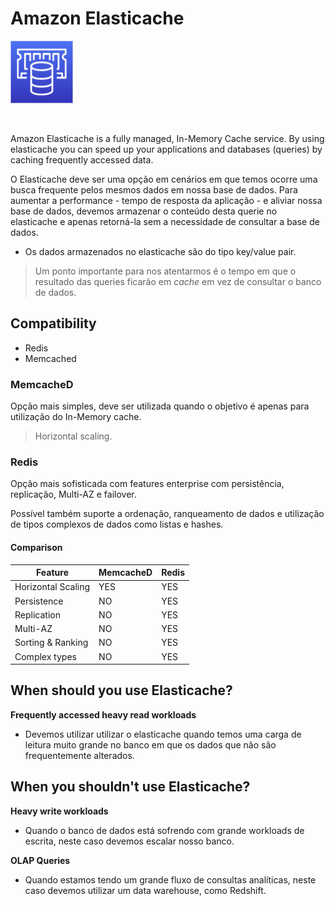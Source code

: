 # Amazon Elasticache

<img height=100px; alt="elasticache_logo" src="../../../images/elasticache.png" />

<p>&nbsp;</p>

Amazon Elasticache is a fully managed, In-Memory Cache service. By using elasticache you can speed up your applications and databases (queries) by caching frequently accessed data.

O Elasticache deve ser uma opção em cenários em que temos ocorre uma busca frequente pelos mesmos dados em nossa base de dados. Para aumentar a performance - tempo de resposta da aplicação - e aliviar nossa base de dados, devemos armazenar o conteúdo desta querie no elasticache e apenas retorná-la sem a necessidade de consultar a base de dados.

- Os dados armazenados no elasticache são do tipo key/value pair.

> Um ponto importante para nos atentarmos é o tempo em que o resultado das queries ficarão em *cache* em vez de consultar o banco de dados.

## Compatibility 

- Redis
- Memcached

### MemcacheD

Opção mais simples, deve ser utilizada quando o objetivo é apenas para utilização do In-Memory cache.

> Horizontal scaling.

### Redis

Opção mais sofisticada com features enterprise com persistência, replicação, Multi-AZ e failover.

Possível também suporte a ordenação, ranqueamento de dados e utilização de tipos complexos de dados como listas e hashes.

#### Comparison

| Feature | MemcacheD | Redis |
| ------- | --------- | ----- |
| Horizontal Scaling | YES | YES |
| Persistence | NO | YES |
| Replication | NO | YES |
| Multi-AZ | NO | YES |
| Sorting & Ranking | NO | YES |
| Complex types | NO | YES |

## When should you use Elasticache?

**Frequently accessed heavy read workloads**

- Devemos utilizar utilizar o elasticache quando temos uma carga de leitura muito grande no banco em que os dados que não são frequentemente alterados.

## When you shouldn't use Elasticache?

**Heavy write workloads**

 - Quando o banco de dados está sofrendo com grande workloads de escrita, neste caso devemos escalar nosso banco.

**OLAP Queries**

 - Quando estamos tendo um grande fluxo de consultas analíticas, neste caso devemos utilizar um data warehouse, como Redshift.